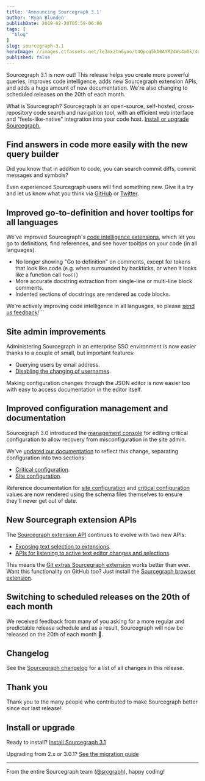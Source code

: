 ```yaml
---
title: 'Announcing Sourcegraph 3.1'
author: 'Ryan Blunden'
publishDate: 2019-02-20T05:59-06:00
tags: [
  "blog"
]
slug: sourcegraph-3.1
heroImage: //images.ctfassets.net/le3mxztn6yoo/t4Qpcq5kA0AYM24Ws4mOk/4edf5502a936bbec90c262fa00355aed/sourcegraph-mark.png
published: false
---
```


Sourcegraph 3.1 is now out! This release helps you create more powerful queries, improves code intelligence, adds new Sourcegraph extension APIs, and adds a huge amount of new documentation. We're also changing to scheduled releases on the 20th of each month.

<!-- (ryan): Hyperlink to headings in above paragraph -->

What is Sourcegraph? Sourcegraph is an open-source, self-hosted, cross-repository code search and navigation tool, with an efficient web interface and "feels-like-native" integration into your code host. [Install or upgrade Sourcegraph.](#install-or-upgrade)

## Find answers in code more easily with the new query builder

<!-- TODO (ryan): Below paragraph needs work as it sounds awkward -->

Did you know that in addition to code, you can search commit diffs, commit messages and symbols?

Even experienced Sourcegraph users will find something new. Give it a try and let us know what you think via [GitHub](https://github.com/sourcegraph/sourcegraph/issues/new/choose) or [Twitter](https://twitter.com/srcgraph).

<!-- TODO (ryan): GIF using the query builder -->

## Improved go-to-definition and hover tooltips for all languages

We've improved Sourcegraph's [code intelligence extensions](https://sourcegraph.com/extensions?query=category%3A%22Programming+languages%22), which let you go to definitions, find references, and see hover tooltips on your code (in all languages).

- No longer showing "Go to definition" on comments, except for tokens that look like code (e.g. when surrounded by backticks, or when it looks like a function call `foo()`)
- More accurate docstring extraction from single-line or multi-line block comments.
- Indented sections of docstrings are rendered as code blocks.

We're actively improving code intelligence in all languages, so please [send us feedback](https://github.com/sourcegraph/sourcegraph/issues/new?assignees=&labels=&template=feature_request.md&title=Language%20extension%20improvement%20for)!```

## Site admin improvements

Administering Sourcegraph in an enterprise SSO environment is now easier thanks to a couple of small, but important features:

- Querying users by email address.
- [Disabling the changing of usernames](https://docs.sourcegraph.com/admin/config/critical_config#reference).

Making configuration changes through the JSON editor is now easier too with easy to access documentation in the editor itself.

<!-- TODO (ryan): GIF showing editor using the help tool tip with an item that requires a choice of values -->

## Improved configuration management and documentation

Sourcegraph 3.0 introduced the [management console](https://about.sourcegraph.com/blog/sourcegraph-3.0#management-console-and-site-config-improvements) for editing critical configuration to allow recovery from misconfiguration in the site admin.

We've [updated our documentation](https://docs.sourcegraph.com/admin/config) to reflect this change, separating configuration into two sections:

- [Critical configuration](https://docs.sourcegraph.com/admin/config/critical_config).
- [Site configuration](https://docs.sourcegraph.com/admin/config/site_config).

Reference documentation for [site configuration](https://docs.sourcegraph.com/admin/config/site_config#reference) and [critical configuration](https://docs.sourcegraph.com/admin/config/critical_config#reference) values are now rendered using the schema files themselves to ensure they'll never get out of date.

## New Sourcegraph extension APIs

The [Sourcegraph extension API](https://docs.sourcegraph.com/extensions/authoring) continues to evolve with two new APIs:

- [Exposing text selection to extensions](https://github.com/sourcegraph/sourcegraph/issues/702).
- [APIs for listening to active text editor changes and selections](https://github.com/sourcegraph/sourcegraph/issues/2026).

This means the [Git extras Sourcegraph extension](https://sourcegraph.com/extensions?query=git-extras) works better than ever. Want this functionality on GitHub too? Just install the [Sourcegraph browser extension](https://docs.sourcegraph.com/integration/browser_extension).

<!-- TODO (ryan): Gif of git-extras extension -->

## Switching to scheduled releases on the 20th of each month

We received feedback from many of you asking for a more regular and predictable release schedule and as a result, Sourcegraph will now be released on the 20th of each month 🎉.

## Changelog

See the [Sourcegraph changelog](https://github.com/sourcegraph/sourcegraph/blob/master/CHANGELOG.md#31) for a list of all changes in this release.

## Thank you

Thank you to the many people who contributed to make Sourcegraph better since our last release!

<!-- TODO (ryan): Generate list -->

<!--
Use script at https://gist.github.com/ryan-blunden/c8898c989b48ba7a83e64ff9ae242cc2 to generate contributors for this release.

If new Sourcegraphers have contributed, add their username to the exclude list.
-->

## Install or upgrade

Ready to install? [Install Sourcegraph 3.1](https://docs.sourcegraph.com/)

Upgrading from 2.x or 3.0.1? [See the migration guide](https://docs.sourcegraph.com/admin/migration/3_0)

---

From the entire Sourcegraph team ([@srcgraph](https://twitter.com/srcgraph)), happy coding!
